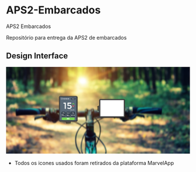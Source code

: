 # APS2-Embarcados

APS2 Embarcados

Repositório para entrega da APS2 de embarcados

## Design Interface
![](designAPS2.png)
- Todos os icones usados foram retirados da plataforma MarvelApp

